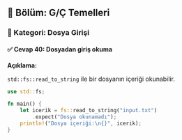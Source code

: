 ## 📘 Bölüm: G/Ç Temelleri  
### 🔹 Kategori: Dosya Girişi  
#### ✅ Cevap 40: Dosyadan giriş okuma

**Açıklama:**

`std::fs::read_to_string` ile bir dosyanın içeriği okunabilir.

```rust
use std::fs;

fn main() {
    let icerik = fs::read_to_string("input.txt")
        .expect("Dosya okunamadı");
    println!("Dosya içeriği:\n{}", icerik);
}
```
